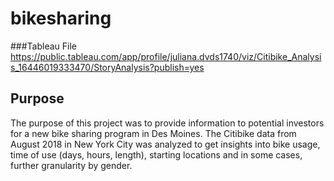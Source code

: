 # bikesharing

###Tableau File
https://public.tableau.com/app/profile/juliana.dvds1740/viz/Citibike_Analysis_16446019333470/StoryAnalysis?publish=yes


## Purpose
The purpose of this project was to provide information to potential investors for a new bike sharing program in Des Moines.  The Citibike data from August 2018 in New York City was analyzed to get insights into bike usage, time of use (days, hours, length), starting locations and in some cases, further granularity by gender.


